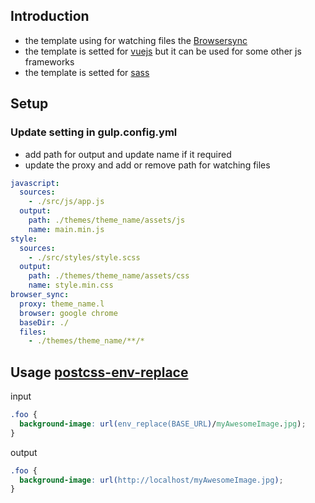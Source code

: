 ## Introduction

* the template using for watching files the [Browsersync](https://browsersync.io/)
* the template is setted for [vuejs](https://vuejs.org) but it can be used for some other js frameworks
* the template is setted for [sass](https://sass-lang.com/)

## Setup

### Update setting in gulp.config.yml

* add path for output and update name if it required
* update the proxy and add or remove path for watching files

```yaml
javascript:
  sources:
    - ./src/js/app.js
  output:
    path: ./themes/theme_name/assets/js
    name: main.min.js
style:
  sources:
    - ./src/styles/style.scss
  output:
    path: ./themes/theme_name/assets/css
    name: style.min.css
browser_sync:
  proxy: theme_name.l
  browser: google chrome
  baseDir: ./
  files:
    - ./themes/theme_name/**/*
```

## Usage [postcss-env-replace](https://github.com/stehefan/postcss-env-replace)

input

```css
.foo {
  background-image: url(env_replace(BASE_URL)/myAwesomeImage.jpg);
}
```

output

```css
.foo {
  background-image: url(http://localhost/myAwesomeImage.jpg);
}
```
